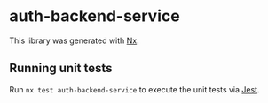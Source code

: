 # auth-backend-service

This library was generated with [Nx](https://nx.dev).

## Running unit tests

Run `nx test auth-backend-service` to execute the unit tests via [Jest](https://jestjs.io).
